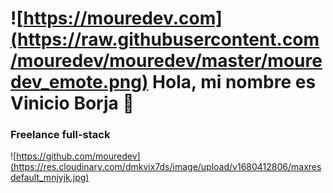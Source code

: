 # ![https://mouredev.com](https://raw.githubusercontent.com/mouredev/mouredev/master/mouredev_emote.png) Hola, mi nombre es Vinicio Borja 👋
### Freelance full-stack

![https://github.com/mouredev](https://res.cloudinary.com/dmkvix7ds/image/upload/v1680412806/maxresdefault_mnjyjk.jpg)
